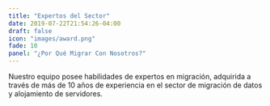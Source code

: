 ```yaml
---
title: "Expertos del Sector"
date: 2019-07-22T21:54:26-04:00
draft: false
icon: "images/award.png"
fade: 10
panel: "¿Por Qué Migrar Con Nosotros?"
---
```

Nuestro equipo posee habilidades de expertos en migración, adquirida a través de más de 10 años de experiencia en el sector de migración de datos y alojamiento de servidores.